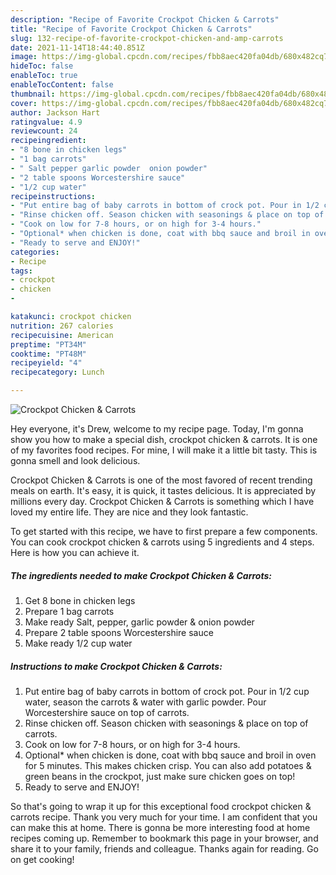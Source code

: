 ```yaml
---
description: "Recipe of Favorite Crockpot Chicken & Carrots"
title: "Recipe of Favorite Crockpot Chicken & Carrots"
slug: 132-recipe-of-favorite-crockpot-chicken-and-amp-carrots
date: 2021-11-14T18:44:40.851Z
image: https://img-global.cpcdn.com/recipes/fbb8aec420fa04db/680x482cq70/crockpot-chicken-carrots-recipe-main-photo.jpg
hideToc: false
enableToc: true
enableTocContent: false
thumbnail: https://img-global.cpcdn.com/recipes/fbb8aec420fa04db/680x482cq70/crockpot-chicken-carrots-recipe-main-photo.jpg
cover: https://img-global.cpcdn.com/recipes/fbb8aec420fa04db/680x482cq70/crockpot-chicken-carrots-recipe-main-photo.jpg
author: Jackson Hart
ratingvalue: 4.9
reviewcount: 24
recipeingredient:
- "8 bone in chicken legs"
- "1 bag carrots"
- " Salt pepper garlic powder  onion powder"
- "2 table spoons Worcestershire sauce"
- "1/2 cup water"
recipeinstructions:
- "Put entire bag of baby carrots in bottom of crock pot. Pour in 1/2 cup water, season the carrots & water with garlic powder. Pour Worcestershire sauce on top of carrots."
- "Rinse chicken off. Season chicken with seasonings & place on top of carrots."
- "Cook on low for 7-8 hours, or on high for 3-4 hours."
- "Optional* when chicken is done, coat with bbq sauce and broil in oven for 5 minutes. This makes chicken crisp. You can also add potatoes & green beans in the crockpot, just make sure chicken goes on top!"
- "Ready to serve and ENJOY!"
categories:
- Recipe
tags:
- crockpot
- chicken
- 

katakunci: crockpot chicken  
nutrition: 267 calories
recipecuisine: American
preptime: "PT34M"
cooktime: "PT48M"
recipeyield: "4"
recipecategory: Lunch

---
```



![Crockpot Chicken & Carrots](https://img-global.cpcdn.com/recipes/fbb8aec420fa04db/680x482cq70/crockpot-chicken-carrots-recipe-main-photo.jpg)

Hey everyone, it's Drew, welcome to my recipe page. Today, I'm gonna show you how to make a special dish, crockpot chicken & carrots. It is one of my favorites food recipes. For mine, I will make it a little bit tasty. This is gonna smell and look delicious.

Crockpot Chicken & Carrots is one of the most favored of recent trending meals on earth. It's easy, it is quick, it tastes delicious. It is appreciated by millions every day. Crockpot Chicken & Carrots is something which I have loved my entire life. They are nice and they look fantastic.




To get started with this recipe, we have to first prepare a few components. You can cook crockpot chicken & carrots using 5 ingredients and 4 steps. Here is how you can achieve it.

<!--inarticleads1-->

##### The ingredients needed to make Crockpot Chicken & Carrots:

1. Get 8 bone in chicken legs
1. Prepare 1 bag carrots
1. Make ready  Salt, pepper, garlic powder & onion powder
1. Prepare 2 table spoons Worcestershire sauce
1. Make ready 1/2 cup water




<!--inarticleads2-->

##### Instructions to make Crockpot Chicken & Carrots:

1. Put entire bag of baby carrots in bottom of crock pot. Pour in 1/2 cup water, season the carrots & water with garlic powder. Pour Worcestershire sauce on top of carrots.
1. Rinse chicken off. Season chicken with seasonings & place on top of carrots.
1. Cook on low for 7-8 hours, or on high for 3-4 hours.
1. Optional* when chicken is done, coat with bbq sauce and broil in oven for 5 minutes. This makes chicken crisp. You can also add potatoes & green beans in the crockpot, just make sure chicken goes on top!
1. Ready to serve and ENJOY!



So that's going to wrap it up for this exceptional food crockpot chicken & carrots recipe. Thank you very much for your time. I am confident that you can make this at home. There is gonna be more interesting food at home recipes coming up. Remember to bookmark this page in your browser, and share it to your family, friends and colleague. Thanks again for reading. Go on get cooking!

